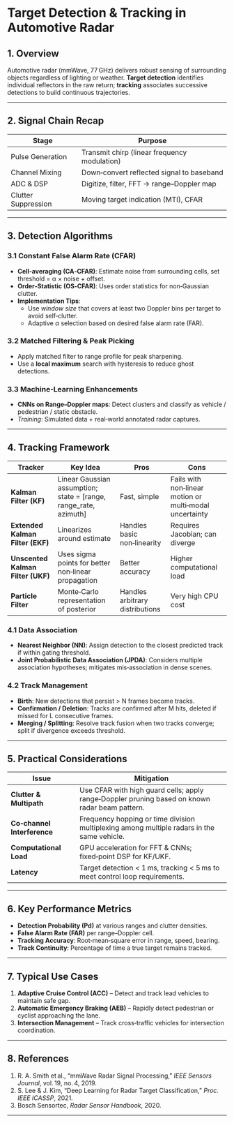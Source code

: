 # Target Detection & Tracking in Automotive Radar

## 1. Overview  
Automotive radar (mmWave, 77 GHz) delivers robust sensing of surrounding objects regardless of lighting or weather. **Target detection** identifies individual reflectors in the raw return; **tracking** associates successive detections to build continuous trajectories.

---

## 2. Signal Chain Recap
| Stage | Purpose |
|-------|---------|
| Pulse Generation | Transmit chirp (linear frequency modulation) |
| Channel Mixing | Down‑convert reflected signal to baseband |
| ADC & DSP | Digitize, filter, FFT → range–Doppler map |
| Clutter Suppression | Moving target indication (MTI), CFAR |

---

## 3. Detection Algorithms

### 3.1 Constant False Alarm Rate (CFAR)  
- **Cell‑averaging (CA‑CFAR)**: Estimate noise from surrounding cells, set threshold = α × noise + offset.  
- **Order‑Statistic (OS‑CFAR)**: Uses order statistics for non‑Gaussian clutter.  
- **Implementation Tips**:  
  - Use *window size* that covers at least two Doppler bins per target to avoid self‑clutter.  
  - Adaptive *α* selection based on desired false alarm rate (FAR).  

### 3.2 Matched Filtering & Peak Picking  
- Apply matched filter to range profile for peak sharpening.  
- Use a **local maximum** search with hysteresis to reduce ghost detections.

### 3.3 Machine‑Learning Enhancements  
- **CNNs on Range–Doppler maps**: Detect clusters and classify as vehicle / pedestrian / static obstacle.  
- *Training*: Simulated data + real‑world annotated radar captures.  

---

## 4. Tracking Framework

| Tracker | Key Idea | Pros | Cons |
|---------|----------|------|------|
| **Kalman Filter (KF)** | Linear Gaussian assumption; state = [range, range_rate, azimuth] | Fast, simple | Fails with non‑linear motion or multi‑modal uncertainty |
| **Extended Kalman Filter (EKF)** | Linearizes around estimate | Handles basic non‑linearity | Requires Jacobian; can diverge |
| **Unscented Kalman Filter (UKF)** | Uses sigma points for better non‑linear propagation | Better accuracy | Higher computational load |
| **Particle Filter** | Monte‑Carlo representation of posterior | Handles arbitrary distributions | Very high CPU cost |

### 4.1 Data Association  
- **Nearest Neighbor (NN)**: Assign detection to the closest predicted track if within gating threshold.  
- **Joint Probabilistic Data Association (JPDA)**: Considers multiple association hypotheses; mitigates mis‑association in dense scenes.  

### 4.2 Track Management  
- **Birth**: New detections that persist > N frames become tracks.  
- **Confirmation / Deletion**: Tracks are confirmed after M hits, deleted if missed for L consecutive frames.  
- **Merging / Splitting**: Resolve track fusion when two tracks converge; split if divergence exceeds threshold.

---

## 5. Practical Considerations

| Issue | Mitigation |
|-------|------------|
| **Clutter & Multipath** | Use CFAR with high guard cells; apply range‑Doppler pruning based on known radar beam pattern. |
| **Co‑channel Interference** | Frequency hopping or time division multiplexing among multiple radars in the same vehicle. |
| **Computational Load** | GPU acceleration for FFT & CNNs; fixed‑point DSP for KF/UKF. |
| **Latency** | Target detection < 1 ms, tracking < 5 ms to meet control loop requirements. |

---

## 6. Key Performance Metrics

- **Detection Probability (Pd)** at various ranges and clutter densities.
- **False Alarm Rate (FAR)** per range–Doppler cell.
- **Tracking Accuracy**: Root‑mean‑square error in range, speed, bearing.
- **Track Continuity**: Percentage of time a true target remains tracked.

---

## 7. Typical Use Cases

1. **Adaptive Cruise Control (ACC)** – Detect and track lead vehicles to maintain safe gap.  
2. **Automatic Emergency Braking (AEB)** – Rapidly detect pedestrian or cyclist approaching the lane.  
3. **Intersection Management** – Track cross‑traffic vehicles for intersection coordination.

---

## 8. References

1. R. A. Smith et al., “mmWave Radar Signal Processing,” *IEEE Sensors Journal*, vol. 19, no. 4, 2019.  
2. S. Lee & J. Kim, “Deep Learning for Radar Target Classification,” *Proc. IEEE ICASSP*, 2021.  
3. Bosch Sensortec, *Radar Sensor Handbook*, 2020.

---


